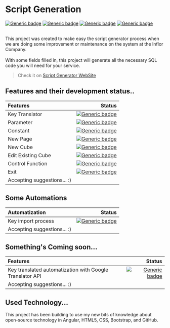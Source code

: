 # Script Generation 
[![Generic badge](https://img.shields.io/badge/ANGULAR-9.1.4-RED.svg)]()
[![Generic badge](https://img.shields.io/badge/HTML-5-ORANGE.svg)]()
[![Generic badge](https://img.shields.io/badge/BOOTSTRAP-4.3-VIOLET.svg)]()
[![Generic badge](https://img.shields.io/badge/CSS-3-BLUE.svg)]()

<BR>
This project was created to make easy the script generator process when we are doing some improvement or maintenance on the system at the Inflor Company. <br><br>
With some fields filled in, this project will generate all the necessary SQL code you will need for your service.
<br>

> Check it on [Script Generator WebSite](https://tadeuastori.github.io/scriptgenerator)


## Features and their development status..

| Features                  |   Status
| :------------------------ |   -------------------------:
| Key Translator            |   [![Generic badge](https://img.shields.io/badge/DONE-SUCCESS.svg)]()
| Parameter                 |   [![Generic badge](https://img.shields.io/badge/DONE-SUCCESS.svg)]()
| Constant                  |   [![Generic badge](https://img.shields.io/badge/DONE-SUCCESS.svg)]()
| New Page                  |   [![Generic badge](https://img.shields.io/badge/DONE-SUCCESS.svg)]()
| New Cube                  |   [![Generic badge](https://img.shields.io/badge/DONE-SUCCESS.svg)]()
| Edit Existing Cube        |   [![Generic badge](https://img.shields.io/badge/DONE-SUCCESS.svg)]()
| Control Function          |   [![Generic badge](https://img.shields.io/badge/DONE-SUCCESS.svg)]()
| Exit                      |   [![Generic badge](https://img.shields.io/badge/DONE-SUCCESS.svg)]()
| Accepting suggestions... :)  


## Some Automations

| Automatization                |   Status
| :------------------------     |   -------------------------:
| Key import process            |   [![Generic badge](https://img.shields.io/badge/DONE-SUCCESS.svg)]()
| Accepting suggestions... :)                                   |   

## Something's Coming soon...

| Features                                                      |   Status
| :------------------------------------------------------------ |   -------------------------:
| Key translated automatization with Google Translator API      |   [![Generic badge](https://img.shields.io/badge/COMING_SOON-ORANGE.svg)]()
| Accepting suggestions... :)                                   |   

## Used Technology...

This project has been building to use my new bits of knowledge about open-source technology in Angular, HTML5, CSS, Bootstrap, and GitHub.
